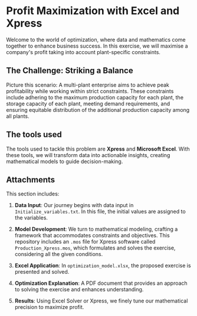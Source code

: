 # Profit Maximization with Excel and Xpress

Welcome to the world of optimization, where data and mathematics come together to enhance business success. In this exercise, we will maximise a company's profit taking into account plant-specific constraints.

## The Challenge: Striking a Balance

Picture this scenario: A multi-plant enterprise aims to achieve peak profitability while working within strict constraints. These constraints include adhering to the maximum production capacity for each plant, the storage capacity of each 
plant, meeting demand requirements, and ensuring equitable distribution of the additional production capacity among all plants.

## The tools used

The tools used to tackle this problem are **Xpress** and **Microsoft Excel**. With these tools, we will transform data into actionable insights, creating mathematical models to guide decision-making.

## Attachments
This section includes:

1. **Data Input**: Our journey begins with data input in `Initialize_variables.txt`. In this file, the initial values are assigned to the variables.

2. **Model Development**: We turn to mathematical modeling, crafting a framework that accommodates constraints and objectives. This repository includes an `.mos` file for Xpress software called `Production_Xpress.mos`, which formulates and solves the exercise, considering all the given conditions.

3. **Excel Application**: In `optimization_model.xlsx`, the proposed exercise is presented and solved.

4. **Optimization Explanation**: A PDF document that provides an approach to solving the exercise and enhances understanding.

5. **Results**: Using Excel Solver or Xpress, we finely tune our mathematical precision to maximize profit.
